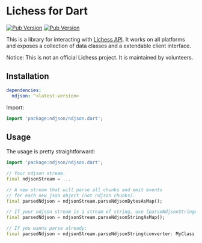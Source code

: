 # Lichess for Dart

[![Pub Version](https://img.shields.io/pub/v/ndjson)](https://pub.dev/packages/ndjson) [![Pub Version](https://img.shields.io/pub/points/ndjson)](https://pub.dev/packages/ndjson)

This is a library for interacting with [Lichess API](https://lichess.org/api). It works on all platforms and exposes a collection of data classes and a extendable client interface.

Notice: This is not an official Lichess project. It is maintained by volunteers.

## Installation

```yaml
dependencies:
  ndjson: ^<latest-version>
```

Import:

```dart
import 'package:ndjson/ndjson.dart';
```

## Usage

The usage is pretty straightforward:

```dart
import 'package:ndjson/ndjson.dart';

// Your ndjson stream.
final ndjsonStream = ...

// A new stream that will parse all chunks and emit events 
// for each new json object (not ndjson chunks).
final parsedNdjson = ndjsonStream.parseNdjsonBytesAsMap();

// If your ndjson stream is a stream of string, use [parseNdjsonStringAsMap] instead.
final parsedNdjson = ndjsonStream.parseNdjsonStringAsMap();

// If you wanna parse already:
final parsedNdjson = ndjsonStream.parseNdjsonString(converter: MyClass.fromJson);
```

